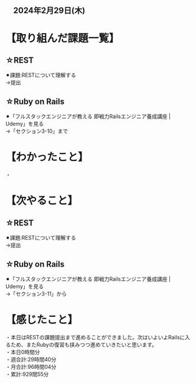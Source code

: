 ## 　2024年2月29日(木)
# 【取り組んだ課題一覧】
## ☆REST
⚫︎課題:RESTについて理解する<br>
→提出<br>
## ☆Ruby on Rails
⚫︎「フルスタックエンジニアが教える 即戦力Railsエンジニア養成講座 | Udemy」を見る<br>
→「セクション3-10」まで<br>
# 【わかったこと】
・<br>
# 【次やること】
## ☆REST
⚫︎課題:RESTについて理解する<br>
→提出<br>
## ☆Ruby on Rails
⚫︎「フルスタックエンジニアが教える 即戦力Railsエンジニア養成講座 | Udemy」を見る<br>
→「セクション3-11」から<br>
# 【感じたこと】
・本日はRESTの課題提出まで進めることができました。次はいよいよRailsに入るため、またRubyの復習も挟みつつ進めていきたいと思います。<br>
・本日0時間分<br>
・週合計:29時間40分<br>
・月合計:96時間04分<br>
・累計:929間55分<br>
